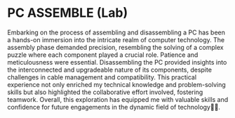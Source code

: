 # PC ASSEMBLE (Lab)

Embarking on the process of assembling and disassembling a PC has been a hands-on immersion into the intricate realm of computer technology. The assembly phase demanded precision, resembling the solving of a complex puzzle where each component played a crucial role. Patience and meticulousness were essential. Disassembling the PC provided insights into the interconnected and upgradeable nature of its components, despite challenges in cable management and compatibility. This practical experience not only enriched my technical knowledge and problem-solving skills but also highlighted the collaborative effort involved, fostering teamwork. Overall, this exploration has equipped me with valuable skills and confidence for future engagements in the dynamic field of technology👩‍💻.
